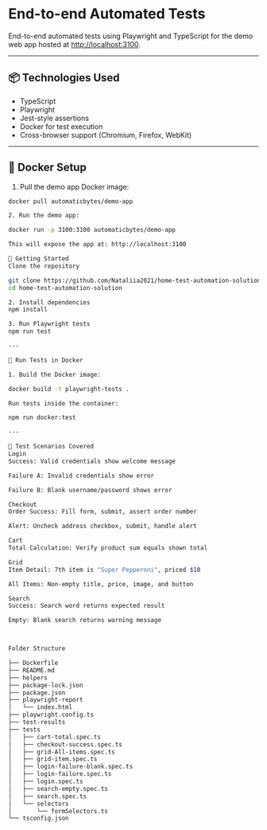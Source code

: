 # End-to-end Automated Tests

End-to-end automated tests using Playwright and TypeScript for the demo web app hosted at [http://localhost:3100](http://localhost:3100).

---

## 📦 Technologies Used
- TypeScript
- Playwright
- Jest-style assertions
- Docker for test execution
- Cross-browser support (Chromium, Firefox, WebKit)

---
## 🐳 Docker Setup

1. Pull the demo app Docker image:

```bash
docker pull automaticbytes/demo-app

2. Run the demo app:

docker run -p 3100:3100 automaticbytes/demo-app

This will expose the app at: http://localhost:3100

🚀 Getting Started
Clone the repository

git clone https://github.com/Nataliia2021/home-test-automation-solution.git
cd home-test-automation-solution

2. Install dependencies
npm install

3. Run Playwright tests
npm run test

---

🐳 Run Tests in Docker

1. Build the Docker image:

docker build -t playwright-tests .

Run tests inside the container:

npm run docker:test

---

🧪 Test Scenarios Covered
Login
Success: Valid credentials show welcome message

Failure A: Invalid credentials show error

Failure B: Blank username/password shows error

Checkout
Order Success: Fill form, submit, assert order number

Alert: Uncheck address checkbox, submit, handle alert

Cart
Total Calculation: Verify product sum equals shown total

Grid
Item Detail: 7th item is "Super Pepperoni", priced $10

All Items: Non-empty title, price, image, and button

Search
Success: Search word returns expected result

Empty: Blank search returns warning message



Folder Structure

├── Dockerfile
├── README.md
├── helpers
├── package-lock.json
├── package.json
├── playwright-report
│   └── index.html
├── playwright.config.ts
├── test-results
├── tests
│   ├── cart-total.spec.ts
│   ├── checkout-success.spec.ts
│   ├── grid-All-items.spec.ts
│   ├── grid-item.spec.ts
│   ├── login-failure-blank.spec.ts
│   ├── login-failure.spec.ts
│   ├── login.spec.ts
│   ├── search-empty.spec.ts
│   ├── search.spec.ts
│   └── selectors
│       └── formSelectors.ts
└── tsconfig.json